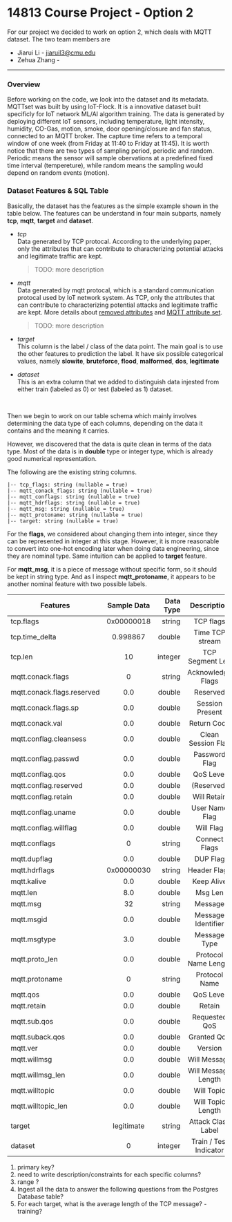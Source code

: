 
# 14813 Course Project - Option 2

For our project we decided to work on option 2, which deals with MQTT dataset. The two team members are

- Jiarui Li - jiaruil3@cmu.edu
- Zehua Zhang - 

------

### Overview 
Before working on the code, we look into the dataset and its metadata. MQTTset was built by using IoT-Flock. It is a innovative dataset built specificly for IoT network ML/AI algorithm training. The data is generated by deploying different IoT sensors, including temperature, light intensity, humidity, CO-Gas, motion, smoke, door opening/closure and fan status, connected to an MQTT broker. The capture time refers to a temporal window of one week (from Friday at 11:40 to Friday at 11:45). It is worth notice that there are two types of sampling period, periodic and random. Periodic means the sensor will sample obervations at a predefined fixed time interval (tempereture), while random means the sampling would depend on random events (motion). 

### Dataset Features & SQL Table
Basically, the dataset has the features as the simple example shown in the table below. The features can be understand in four main subparts, namely <b>tcp</b>, <b>mqtt</b>, <b>target</b> and <b>dataset</b>. 

- <i>tcp</i> <br>
    Data generated by TCP protocal. According to the underlying paper, only the attributes that can contribute to characterizing potential attacks and legitimate traffic are kept.
    > TODO: more description
- <i>mqtt</i> <br>
    Data generated by mqtt protocal, which is a standard communication protocal used by IoT network system. As TCP, only the attributes that can contribute to characterizing potential attacks and legitimate traffic are kept. More details about [removed attributes](https://www.mdpi.com/1424-8220/20/22/6578/htm) and [MQTT attribute set](http://public.dhe.ibm.com/software/dw/webservices/ws-mqtt/MQTT_V3.1_Protocol_Specific.pdf).
    
    > TODO: more description
- <i>target</i> <br>
    This column is the label / class of the data point. The main goal is to use the other features to prediction the label. It have six possible categorical values, namely <b>slowite</b>, <b>bruteforce</b>, <b>flood</b>, <b>malformed</b>, <b>dos</b>, <b>legitimate</b>
- <i>dataset</i> <br>
    This is an extra column that we added to distinguish data injested from either train (labeled as 0) or test (labeled as 1) dataset. 
</br>

Then we begin to work on our table schema which mainly involves determining the data type of each columns, depending on the data it contains and the meaning it carries.

However, we discovered that the data is quite clean in terms of the data type. Most of the data is in <b>double</b> type or integer type, which is already good numerical representation.

The following are the existing string columns.
```
|-- tcp_flags: string (nullable = true)
|-- mqtt_conack_flags: string (nullable = true)
|-- mqtt_conflags: string (nullable = true)
|-- mqtt_hdrflags: string (nullable = true)
|-- mqtt_msg: string (nullable = true)
|-- mqtt_protoname: string (nullable = true)
|-- target: string (nullable = true)
```

For the <b>flags</b>, we considered about changing them into integer, since they can be represented in integer at this stage. However, it is more reasonable to convert into one-hot encoding later when doing data engineering, since they are nominal type. Same intuition can be applied to <b>target</b> feature.

For <b>mqtt_msg</b>, it is a piece of message without specific form, so it should be kept in string type. And as I inspect <b>mqtt_protoname</b>, it appears to be another nominal feature with two possible labels. 


|         Features          |    Sample Data   |    Data Type   |  Description  |
| ------------------------- |:----------------:| --------------:|:-------------:|
|tcp.flags                  | 0x00000018 |  string  | TCP flags |
|tcp.time_delta             | 0.998867   |  double  | Time TCP stream |
|tcp.len                    | 10         |  integer | TCP Segment Len |
|mqtt.conack.flags          | 0          |  string  | Acknowledge Flags |
|mqtt.conack.flags.reserved | 0.0        |  double  | Reserved | 
|mqtt.conack.flags.sp       | 0.0        |  double  | Session Present |
|mqtt.conack.val            | 0.0        |  double  | Return Code | 
|mqtt.conflag.cleansess     | 0.0        |  double  | Clean Session Flag |
|mqtt.conflag.passwd        | 0.0        |  double  | Password Flag | 
|mqtt.conflag.qos           | 0.0        |  double  | QoS Level |
|mqtt.conflag.reserved      | 0.0        |  double  | (Reserved) |
|mqtt.conflag.retain        | 0.0        |  double  | Will Retain |
|mqtt.conflag.uname         | 0.0        |  double  | User Name Flag |
|mqtt.conflag.willflag      | 0.0        |  double  | Will Flag | 
|mqtt.conflags              | 0          |  string  | Connect Flags |
|mqtt.dupflag               | 0.0        |  double  | DUP Flag |
|mqtt.hdrflags              | 0x00000030 |  string  |  Header Flags |
|mqtt.kalive                | 0.0        |  double  | Keep Alive | 
|mqtt.len                   | 8.0        |  double  | Msg Len |
|mqtt.msg                   | 32         |  string  | Message | 
|mqtt.msgid                 | 0.0        |  double  | Message Identifier |
|mqtt.msgtype               | 3.0        |  double  | Message Type |
|mqtt.proto_len             | 0.0        |  double  | Protocol Name Length |
|mqtt.protoname             | 0          |  string  | Protocol Name |
|mqtt.qos                   | 0.0        |  double  | QoS Level | 
|mqtt.retain                | 0.0        |  double  | Retain |
|mqtt.sub.qos               | 0.0        |  double  | Requested QoS |
|mqtt.suback.qos            | 0.0        |  double  | Granted QoS |
|mqtt.ver                   | 0.0        |  double  | Version | 
|mqtt.willmsg               | 0.0        |  double  | Will Message |
|mqtt.willmsg_len           | 0.0        |  double  | Will Message Length |
|mqtt.willtopic             | 0.0        |  double  | Will Topic |
|mqtt.willtopic_len         | 0.0        |  double  | Will Topic Length |
|target                     | legitimate |  string  | Attack Class Label |
|dataset                    | 0          |  integer | Train / Test Indicator | 



1. primary key?
2. need to write description/constraints for each specific columns?
3. range ?
4. Ingest all the data to answer the following questions from the Postgres Database table?
5. For each target, what is the average length of the TCP message? - training?

